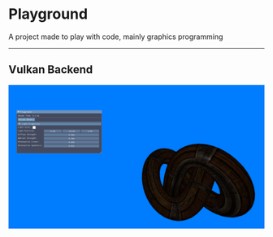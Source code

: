 # Playground
A project made to play with code, mainly graphics programming

---
## Vulkan Backend
![Vulkan Image](vulkan_print.png)

